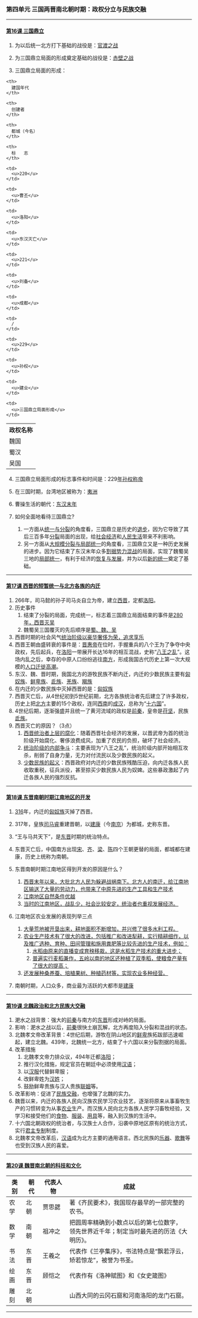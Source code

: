 ### 第四单元 三国两晋南北朝时期：政权分立与民族交融

---

#### [第16课 三国鼎立](./%E7%AC%AC16%E8%AF%BE%20%E4%B8%89%E5%9B%BD%E9%BC%8E%E7%AB%8B)

1. 为以后统一北方打下基础的战役是：<u>官渡之战</u>

2. 为三国鼎立局面的形成奠定基础的战役是：<u>赤壁之战</u>

3. 三国鼎立局面的形成：

<table spaces-before="0">
  <tr>
    <th>
      政权名称
    </th>
    
    <th>
      建国年代
    </th>
    
    <th>
      创建者
    </th>
    
    <th>
      都城（今名）
    </th>
    
    <th>
      标   志
    </th>
  </tr>
  
  <tr>
    <td>
      魏国
    </td>
    
    <td>
      <u>220</u>
    </td>
    
    <td>
      <u>曹丕</u>
    </td>
    
    <td>
      <u>洛阳</u>
    </td>
    
    <td>
      <u>东汉灭亡</u>
    </td>
  </tr>
  
  <tr>
    <td>
      蜀汉
    </td>
    
    <td>
      <u>221</u>
    </td>
    
    <td>
      <u>刘备</u>
    </td>
    
    <td>
      <u>成都</u>
    </td>
    
    <td>
      /
    </td>
  </tr>
  
  <tr>
    <td>
      吴国
    </td>
    
    <td>
      <u>229</u>
    </td>
    
    <td>
      <u>孙权</u>
    </td>
    
    <td>
      <u>建业</u>
    </td>
    
    <td>
      <u>三国鼎立局面形成</u>
    </td>
  </tr>
</table>

4. 三国鼎立局面形成的标志事件和时间是：229<u>年孙权称帝</u>

5. 在三国时期，台湾地区被称为：<u>夷洲</u>

6. 曹操生活的朝代：<u>东汉末年</u>

7. 如何全面地看待三国鼎立?
    1. 一方面从<u>统一与分裂</u>的角度看，三国鼎立是历史的<u>退步</u>，因为它导致了其后三百多年<u>分裂</u>局面的出现，给<u>社会经济</u>和<u>人民生活</u>带来不利影响。
    2. 另一方面从<u>大规模分裂与局部统一</u>的角度看，三国鼎立又是一种历史发展的进步。因为它结束了东汉末年众多<u>割据势力混战</u>的局面，实现了魏蜀吴三地的<u>局部统一</u>，有利于经济的<u>恢复与发展</u>，并为以后<u>新的统一</u>奠定了基础。

---

#### [第17课 西晋的短暂统一与北方各族的内迁](./%E7%AC%AC17%E8%AF%BE%20%E8%A5%BF%E6%99%8B%E7%9A%84%E7%9F%AD%E6%9A%82%E7%BB%9F%E4%B8%80%E5%92%8C%E5%8C%97%E6%96%B9%E5%90%84%E6%97%8F%E7%9A%84%E5%86%85%E8%BF%81)

1. 266年，司马懿的孙子司马炎自立为帝，建立<u>西晋</u>，定都<u>洛阳</u>。
2. 历史事件
    1. 结束了分裂的局面，完成统一，标志着三国鼎立局面结束的事件是<u>280年，西晋灭吴</u>
    2. 魏蜀吴三国覆灭的先后顺序是<u>蜀、魏、吴</u>
3. 西晋时期的社会风气<u>统治阶级以豪华奢侈为荣，追求享乐</u>
4. 西晋王朝由盛转衰的事件是：<u>晋惠帝</u>在位时，手握重兵的八个王为了争夺中央政权，先后起兵，在<u>洛阳</u>一带展开长达16年的相互混战，史称“<u>八王之乱</u>”。这场内乱之后，幸存的中原人口纷纷逃往<u>南方</u>，形成我国古代历史上第一次大规模的<u>人口迁徙高潮</u>。
5. 东汉、魏、晋时期，我国北方的游牧民族不断内迁，内迁的少数民族主要有<u>匈奴族</u>、<u>鲜卑族</u>、<u>氐族</u>、<u>羌族</u>、<u>羯族</u>
6. 在内迁的少数民族中灭掉西晋的是：<u>匈奴族</u>
7. 西晋灭亡后，从4世纪初到5世纪前期，北方各族统治者先后建立了许多政权，历史上把<u>北方</u>主要的15个政权，连同<u>西南</u>的<u>成汉</u>，总称为“<u>十六国</u>”。
8. 4世纪后期，逐渐强盛并且统一了黄河流域的政权是<u>前秦</u>，皇帝是<u>苻坚</u>，民族<u>氐族</u>。
9. 西晋灭亡的原因？（3点）
    1. <u>西晋统治者上层的腐化</u>：随着西晋社会经济的发展，以晋武帝为首的统治阶级开始腐化、奢侈浪费成风，加重了农民的负担，破坏了社会经济。
    2. <u>统治阶级的内部争斗</u>：主要表现为“八王之乱”，统治阶级内部开始相互攻杀，削弱了自身力量，无力对付流民以及少数民族的起义。
    3. <u>少数民族的起义</u>：西晋政府对内迁的少数民族残酷压迫，向内迁各族人民收取重税，征兵派役，甚至掠买少数民族人民为奴婢。这些暴政激起了内迁各族人民的强烈反抗。

---

#### [第18课 东晋南朝时期江南地区的开发](./%E7%AC%AC18%E8%AF%BE%20%E4%B8%9C%E6%99%8B%E5%8D%97%E6%9C%9D%E6%97%B6%E6%9C%9F%E6%B1%9F%E5%8D%97%E5%9C%B0%E5%8C%BA%E7%9A%84%E5%BC%80%E5%8F%91)

1. <u>316</u>年，内迁的<u>匈奴族</u>灭掉了西晋。
2. 317年，皇族<u>司马睿</u>重建晋朝，以<u>建康</u>（今<u>南京</u>）为都城，史称东晋。
3. “王与马共天下”，是<u>东晋</u>时期的统治特点。
4. 东晋灭亡后，中国南方出现<u>宋</u>、<u>齐</u>、<u>梁</u>、<u>陈</u>四个王朝更替的局面，都城都在建康，历史上统称为南朝。

5. 东晋南朝时期江南地区得到开发的原因是什么？
    1. <u>西晋末年以来，大批北方人民为躲避战祸南下。北方人的南迁，给江南地区输送了大量的劳动力，也带来了中原先进的生产工具和生产技术</u>
    2. <u>江南地区自然条件优越</u>
    3. <u>当时的江南地区，战乱少，社会比较安定，统治者也重视发展经济。</u>

6. 江南地区农业发展的表现列举三点
    1. <u>大量荒地被开垦出来，耕地面积不断增加，并兴修了很多水利工程。</u>
    2. <u>农业生产技术有了很大的改进，包括推广和改进犁耕，实行精耕细作，以及推广选种、育种、田间管理和施用粪肥等比较先进的生产技术，例如：</u>
        1. <u>水稻由原来的直播变成育秧移栽，这是水稻生产技术的重大进步；</u>
        2. <u>普遍实行麦稻兼作，五岭以南的地区还种植了双季稻，使粮食产量有了很大的提高；</u>
    3. <u>还发展种桑养蚕、培植果树、种植药材等，实现农业多种经营。</u>

7. 南朝时期，人口众多，商业最为活跃的大都市是<u>建康</u>

---

#### [第19课 北魏政治和北方民族大交融](./%E7%AC%AC19%E8%AF%BE%20%E5%8C%97%E9%AD%8F%E6%94%BF%E6%B2%BB%E5%92%8C%E5%8C%97%E6%96%B9%E6%B0%91%E6%97%8F%E5%A4%A7%E4%BA%A4%E8%9E%8D)

1. 淝水之战背景：强大的<u>前秦</u>与南方的<u>东晋</u>形成对峙的局面。
2. 影响：淝水之战以后，<u>前秦</u>很快土崩瓦解，北方再度陷入分裂和混战的状态。
3. 北魏孝文帝改革背景：4世纪后期，游牧在阴山地区的<u>鲜卑</u>族拓跋部迅速崛起，建立北魏。439年，北魏统一北方，结束了十六国以来分裂割据的局面。
4. 改革措施
   1. 北魏孝文帝力排众议，494年迁都<u>洛阳</u>；
   2. 推行汉化措施，规定官员在朝廷中必须使用<u>汉语</u>；
   3. 以<u>汉服</u>代替鲜卑服；
   4. 改鲜卑姓为<u>汉姓</u>；
   5. 鼓励鲜卑贵族与汉人贵族<u>联姻</u>等。
5. 改革影响：促进了<u>民族交融</u>，也增强了北魏的实力。
6. 魏晋以来，内迁的各族人民向汉族农民学习农业技艺，逐渐将原来从事畜牧生产的习惯转变为从事<u>农业</u>生产。而汉族人民向北方各族人民学习畜牧经验，又学习和接受他们的<u>食物</u>、<u>服装</u>、<u>用具</u>等，融入到汉族的生活中。
7. 十六国北朝政权的统治者，与汉族士人合作，沿袭中原地区原有的统治方式，实行<u>君主专制</u>制度。
8. 北魏孝文帝改革后，<u>汉语</u>成为北方主要的通用语言。西北民族的<u>乐器</u>、<u>歌舞</u>等也受到汉族人民的喜爱。

---

#### [第20课 魏晋南北朝的科技和文化](./%E7%AC%AC20%E8%AF%BE%20%E9%AD%8F%E6%99%8B%E5%8D%97%E5%8C%97%E6%9C%9D%E7%9A%84%E7%A7%91%E6%8A%80%E5%92%8C%E6%96%87%E5%8C%96)


| 类别 | 朝代 | 代表人物 | 成就                                                    |
| -- | -- | ---- | ----------------------------------------------------- |
| 农学 | 北朝 | 贾思勰  | 著《齐民要术》，我国现存最早的一部完整的农书。                               |
| 数学 | 南朝 | 祖冲之  | 把圆周率精确到小数点以后的第七位数字，<br>领先世界近千年；制定当时最先进的历法《大明历》。 |
| 书法 | 东晋 | 王羲之  | 代表作《兰亭集序》，书法特点是“飘若浮云，<br>矫若惊龙”，被誉为书圣。           |
| 绘画 | 东晋 | 顾恺之  | 代表作有《洛神赋图》和《女史箴图》                                     |
| 雕刻 | 北朝 |      | 山西大同的云冈石窟和河南洛阳的龙门石窟。                                  |

---
